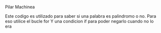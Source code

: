 Pilar Machinea

Este codigo es utilizado para saber si una palabra es palindromo o no. 
Para eso utilice el bucle for
Y una condicion if para poder negarlo cuando no lo era